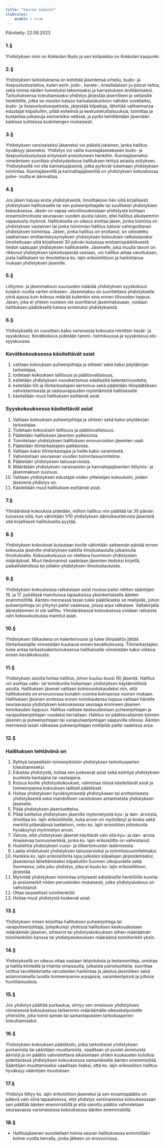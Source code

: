 ```yaml
---
title: "Seuran säännöt"
clubrules:
    enable : true
---
```


Päivitetty: 22.09.2023

### 1.§

Yhdistyksen nimi on Kokkolan Budo ja sen kotipaikka on Kokkolan kaupunki.

### 2.§

Yhdistyksen tarkoituksena on kehittää jäsentensä urheilu, budo- ja itsepuolustustaitoa, kuten esim. judo-, karate-, brasilialaisen ju-jutsun taitoa, sekä toimia näiden tunnetuksi tekemiseksi ja harrastuksen levittämiseksi. Tarkoituksensa toteuttamiseksi yhdistys järjestää jäsenilleen ja sellaisille henkilöille, jotka se muuten katsoo kansalaiskuntoon nähden soveliaiksi, budo- ja itsepuolustusopetusta, järjestää kilpailuja, lähettää valitsemansa edustajat kilpailuihin, pitää esitelmiä ja keskustelutilaisuuksia, toimittaa ja kustantaa julkaisuja esimerkiksi netissä, ja pyrkii kehittämään jäseniään kaikissa suhteissa budohengen mukaisesti.

### 3.§

Yhdistyksen varsinaiseksi jäseneksi voi päästä jokainen, jonka hallitus hyväksyy jäseneksi. Yhdistys voi valita kunniajäsenekseen budo- ja itsepuolustustyössä erityisesti ansioituneen henkilön. Kunniajäseneksi nimeämisen suorittaa yhdistyskokous hallituksen tehtyä asiasta esityksen. Yhdistyksellä voi olla kannatusjäseniä, jotka pyrkivät tukemaan yhdistyksen toimintaa. Kunniajäsenillä ja kannattajajäsenillä on yhdistyksen kokouksissa puhe- mutta ei äänivaltaa.

### 4.§

Jos jäsen haluaa erota yhdistyksestä, ilmoittakoon hän siitä kirjallisesti yhdistyksen hallitukselle tai sen puheenjohtajalle tai suullisesti yhdistyksen kokouksessa. Jäsen on vapaa velvollisuuksistaan yhdistystä kohtaan eroamisilmoitusta seuraavan vuoden alusta lukien, ellei hallitus aikaisemmin vapautusta myönnä. Hallituksella on oikeus erottaa jäsen, jonka toiminta on yhdistyksen vastainen tai jonka toiminnan hallitus katsoo vahingoittavan yhdistyksen toimintaa. Jäsen, jonka hallitus on erottanut, on oikeutettu saattamaan erottamiskysymyksen yhdistyksen kokouksen ratkaistavaksi ilmoitettuaan siitä kirjallisesti 30 päivän kuluessa erottamispäätöksestä tiedon saatuaan yhdistyksen hallitukselle. Jäsenelle, joka muulla tavoin on rikkonut yhdistyksen tarkoitusperää vastaan, voi hallitus antaa varoituksen, josta hallituksen on ilmoitettava ko. lajin erikoisliittoon ja harkintansa mukaan yhdistyksen jäsenille.

### 5.§

Liittymis- ja jäsenmaksun suuruuden määrää yhdistyksen syyskokous kutakin vuotta varten erikseen. Jäsenmaksu on suoritettava yhdistykselle siinä ajassa kuin kokous määrää kuitenkin aina ennen tilivuoden loppua. Jäsen, joka ei yhteen vuoteen ole suorittanut jäsenmaksuaan, voidaan hallituksen päätöksellä katsoa erotetuksi yhdistyksestä.

### 6.§

Yhdistyksellä on vuosittain kaksi varsinaista kokousta nimittäin kevät- ja syyskokous. Kevätkokous pidetään tammi- helmikuussa ja syyskokous elo- syyskuussa.

### Kevätkokouksessa käsiteltävät asiat

1. valitaan kokouksen puheenjohtaja ja sihteeri sekä kaksi pöytäkirjan tarkastajaa,
2. todetaan kokouksen laillisuus ja päätösvaltaisuus,
3. esitetään yhdistyksen vuosikertomus edelliseltä kalenterivuodelta,
4. esitetään tilit ja tilintarkastajien kertomus sekä päätetään tilinpäätöksen vahvistamisesta ja vastuuvapauden myöntämistä hallitukselle
5. käsitellään muut hallituksen esittämät asiat.

### Syyskokouksessa käsiteltävät asiat

1. Valitaan kokouksen puheenjohtaja ja sihteeri sekä kaksi pöytäkirjan tarkastajaa.
2. Todetaan kokouksen laillisuus ja päätösvaltaisuus.
3. Päätetään hallituksen jäsenten palkkioista.
4. Toimitetaan yhdistyksen hallituksen erovuoroisten jäsenten vaali.
5. Päätetään tilintarkastajien palkkioista.
6. Valitaan kaksi tilintarkastajaa ja heille kaksi varamiestä.
7. Vahvistetaan seuraavan vuoden toimintasuunnitelma.
8. Päätetään yhdistyksen talousarvioista.
9. Määrätään yhdistyksen varsinaisten ja kannattajajäsenten liittymis- ja jäsenmaksun suuruus.
10. Valitaan yhdistyksen edustajat niiden yhteisöjen kokouksiin, joiden jäsenenä yhdistys on.
11. Käsitellään muut hallituksen esittämät asiat.

### 7.§

Ylimääräisiä kokouksia pidetään, milloin hallitus niin päättää tai 30 päivän kuluessa siitä, kun vähintään 1/10 yhdistyksen äänioikeutteluista jäsenistä sitä kirjallisesti hallitukselta pyytää.

### 8.§

Yhdistyksen kokoukset kutsutaan koolle vähintään seitsemän päivää ennen kokousta jäsenille yhdistyksen kaikilla ilmoitustaululla julkaistulla ilmoituksella. Kokouskutsussa on otettava huomioon yhdistyslain määräykset. Muut tiedonannot saatetaan jäsenten tiedoksi kirjeillä, paikallislehdissä tai jollakin yhdistyksen ilmoitustauluista.

### 9.§

Yhdistyksen kokouksissa ratkaistaan asiat muissa paitsi näitten sääntöjen 16. ja 17. pykälissä mainituissa tapauksissa yksinkertaisella äänten enemmistöllä. Äänten mennessä tasan tulee päätökseksi se mielipide, johon puheenjohtaja on yhtynyt paitsi vaaleissa, joissa arpa ratkaisee. Valtakirjalla äänestäminen ei ole sallittu. Ylimääräisessä kokouksessa voidaan ratkaista vain kokouskutsussa mainitut asiat.

### 10.§

Yhdistyksen tilikautena on kalenterivuosi ja tulee tilinpäätös jättää tilintarkastajille viimeistään kuukausi ennen kevätkokousta. Tilintarkastajien tulee antaa tarkastuskertomuksensa hallitukselle viimeistään kaksi viikkoa ennen kevätkokousta.

### 11.§

Yhdistyksen asioita hoitaa hallitus, johon kuuluu kuusi (6) jäsentä. Hallitus voi asettaa valio- tai toimikuntia hoitamaan yhdistyksen käytännöllisiä asioita. Hallituksen jäsenet valitaan kolmivuotiskaudeksi niin, että hallituksesta on erovuorossa kunakin vuonna kolmasosa vuoron mukaan. Hallituksen jäsenen erotessa ennen toimikautensa loppua valitaan hänelle seuraavassa yhdistyksen kokouksessa seuraaja eronneen jäsenen toimikauden loppuun. Hallitus valitsee keskuudestaan puheenjohtajan ja varapuheenjohtajan vuodeksi kerrallaan. Hallitus on päätösvaltainen kolmen jäsenen ja puheenjohtajan tai varapuheenjohtajan saapuvilla ollessa. Äänten mennessä tasan ratkaisee puheenjohtajan mielipide paitsi vaaleissa arpa.

### 12.§

### Hallituksen tehtävänä on

1. Ryhtyä tarpeellisiin toimenpiteisiin yhdistyksen tarkoitusperien toteuttamiseksi.
2. Edustaa yhdistystä, hoitaa sen juoksevat asiat sekä esiintyä yhdistyksen puolesta kantajana tai vastaajana.
3. Kutsua koolle yhdistyskokoukset, valmistaa niissä käsiteltävät asiat ja toimeenpanna kokouksen lailliset päätökset.
4. Hoitaa yhdistyksen hyväksymisestä yhdistykseen tai erottamisesta yhdistyksestä sekä mahdollisen varoituksen antamisesta yhdistyksen jäsenelle.
5. Pitää yhdistyksen jäsenluetteloa.
6. Pitää luetteloa yhdistyksen jäsenille myönnetyistä kyu- ja dan- arvoista, ilmoittaa ko. lajin erikoisliitolle, kuka arvon on myöntänyt ja koska sekä merkitä pitämäänsä luetteloon, onko ko. lajin erioisliiton johtokunta hyväksynyt myönnetyn arvon.
7. Valvoa, että yhdistyksen jäsenet käyttävät vain sitä kyu- ja dan- arvoa ilmaisevaa tunnusmerkkiä, jonka ko. lajin erikoisliitto on vahvistanut.
8. Huolehtia yhdistyksen vuosi- ja tilikertomusten laatimisesta.
9. Laatia ehdotukset yhdistyksen talousarvioksi ja toimintasuunnitelmaksi.
10. Hankkia ko. lajin erikoisliitolta lupa julkisten kilpailujen järjestämiseksi, jäsentensä lähettämiseksi kilpailuihin Suomen ulkopuolelle sekä Suomessa, joita joku yhdistys, joka ei kuulu ko. lajin erikoisliittoon, järjestää.
11. Myöntää yhdistyksen toimintaa erityisesti edistäneille henkilöille kunnia- ja ansiomerkit niiden perusteiden mukaisesti, jotka yhdistyskokous on vahvistanut.
12. Ottaa tarpeelliset toimihenkilöt
13. Hoitaa muut yhdistystä koskevat asiat.

### 13.§

Yhdistyksen nimen kirjoittaa hallituksen puheenjohtaja tai varapuheenjohtaja, jompikumpi yhdessä hallituksen keskuudestaan määräämän jäsenen, sihteerin tai yhdistyskokouksen siihen määräämän toimihenkilön kanssa tai yhdistyskokouksen määräämä toimihenkilö yksin. 

### 14.§

Yhdistyksellä on oikeus ottaa vastaan lahjoituksia ja testamentteja, omistaa ja hallita kiinteätä ja irtainta omaisuutta, julkaista painotuotteita, suorittaa voittoa tavoittelematta varusteiden hankintaa ja jakelua jäsenilleen sekä asianomaisella luvalla toimeenpanna arpajaisia, varainkeräyksiä ja julkisia huvitilaisuuksia.

### 15.§

Jos yhdistys päättää purkautua, siirtyy sen omaisuus yhdistyksen viimeisessä kokouksessa tarkemmin määräämälle oikeuskelpoiselle yhteisölle, joka toimii saman tai samantapaisten tarkoitusperien toteuttamiseksi.

### 16.§

Yhdistyksen kokouksen päätöksiin, jotka tarkoittavat yhdistyksen purkamista tai sääntöjen muuttamista, vaaditaan yli puolet annetuista äänistä ja on päätös vahvistettava aikaisintaan yhden kuukauden kuluttua pidettävässä yhdistyksen kokouksessa samanlaisella äänten enemmistöllä. Sääntöjen muuttamiseksi vaaditaan lisäksi, että ko. lajin erikoisliiton hallitus hyväksyy sääntöjen muutoksen.

### 17.§

Yhdistys liittyy ko. lajin erikoisliiton jäseneksi ja sen eroamispäätös on pätevä vain siinä tapauksessa, että yhdistys varsinaisessa kokouksessaan sen päättää äänten enemmistöllä ja että sanottu päätös vahvistetaan seuraavassa varsinaisessa kokouksessa äänten enemmistöllä.

### 18.§

- Hallitusjäsenen suositellaan toimia seuran hallituksessa enimmillään kolme vuotta kerralla, jonka jälkeen on erovuorossa.